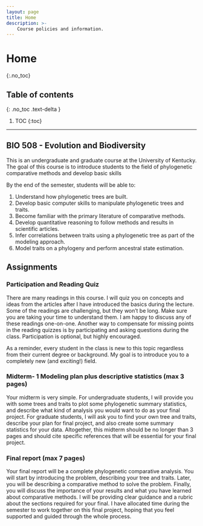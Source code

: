 ```yaml
---
layout: page
title: Home
description: >-
    Course policies and information.
---
```


# Home
{:.no_toc}

## Table of contents
{: .no_toc .text-delta }

1. TOC
{:toc}

---

## BIO 508 - Evolution and Biodiversity

This is an undergraduate and graduate course at the University of Kentucky. The goal of this course is to introduce students to the field of phylogenetic comparative methods and develop basic skills 

By the end of the semester, students will be able to:

1. Understand how phylogenetic trees are built.
2. Develop basic computer skills to manipulate phylogenetic trees and traits.
3. Become familiar with the primary literature of comparative methods.
4. Develop quantitative reasoning to follow methods and results in scientific articles.
5. Infer correlations between traits using a phylogenetic tree as part of the modeling approach.
6. Model traits on a phylogeny and perform ancestral state estimation.


## Assignments

### Participation and Reading Quiz

There are many readings in this course. I will quiz you on concepts and ideas from the articles after I have introduced the basics during the lecture. Some of the readings are challenging, but they won’t be long. Make sure you are taking your time to understand them. I am happy to discuss any of these readings one-on-one. Another way to compensate for missing points in the reading quizzes is by participating and asking questions during the class. Participation is optional, but highly encouraged.


As a reminder, every student in the class is new to this topic regardless from their current degree or background. My goal is to introduce you to a completely new (and exciting!) field.

### Midterm- 1 Modeling plan plus descriptive statistics (max 3 pages)

Your midterm is very simple. For undergraduate students, I will provide you with some trees and traits to plot some phylogenetic summary statistics, and describe what kind of analysis you would want to do as your final project. For graduate students, I will ask you to find your own tree and traits, describe your plan for final project, and also create some summary statistics for your data. Altogether, this midterm should be no longer than 3 pages and should cite specific references that will be essential for your final project.

### Final report (max 7 pages)

Your final report will be a complete phylogenetic comparative analysis. You will start by introducing the problem, describing your tree and traits. Later, you will be describing a comparative method to solve the problem. Finally, you will discuss the importance of your results and what you have learned about comparative methods. I will be providing clear guidance and a rubric about the sections required for your final. I have allocated time during the semester to work together on this final project, hoping that you feel supported and guided through the whole process.
